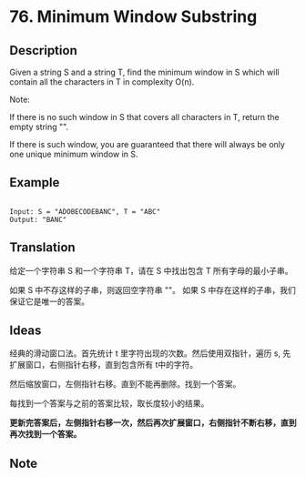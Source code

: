 # 76. Minimum Window Substring
## Description
Given a string S and a string T, find the minimum window in S which will contain all the characters in T in complexity O(n).


Note:

If there is no such window in S that covers all characters in T, return the empty string "".

If there is such window, you are guaranteed that there will always be only one unique minimum window in S.
## Example
```$xslt

Input: S = "ADOBECODEBANC", T = "ABC"
Output: "BANC"

```
## Translation
给定一个字符串 S 和一个字符串 T，请在 S 中找出包含 T 所有字母的最小子串。

如果 S 中不存这样的子串，则返回空字符串 ""。
如果 S 中存在这样的子串，我们保证它是唯一的答案。

## Ideas
经典的滑动窗口法。首先统计 t 里字符出现的次数。然后使用双指针，遍历 s, 先扩展窗口，右侧指针右移，直到包含所有 t中的字符。

然后缩放窗口，左侧指针右移。直到不能再删除。找到一个答案。

每找到一个答案与之前的答案比较，取长度较小的结果。

**更新完答案后，左侧指针右移一次，然后再次扩展窗口，右侧指针不断右移，直到再次找到一个答案。**

## Note
